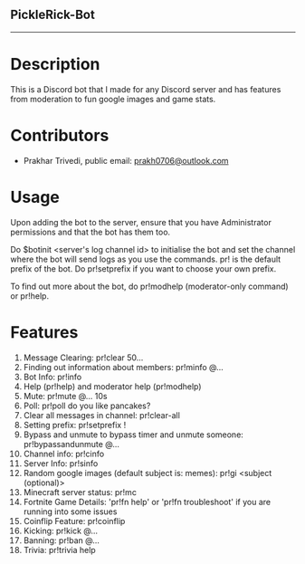 ## PickleRick-Bot
---
# Description
This is a Discord bot that I made for any Discord server and has features from moderation to fun google images and game stats.

# Contributors
- Prakhar Trivedi, public email: prakh0706@outlook.com

# Usage
Upon adding the bot to the server, ensure that you have Administrator permissions and that the bot has them too. 

Do $botinit <server's log channel id> to initialise the bot and set the channel where the bot will send logs as you use the commands. pr! is the default prefix of the bot. Do pr!setprefix <prefix> if you want to choose your own prefix.

To find out more about the bot, do pr!modhelp (moderator-only command) or pr!help.

# Features
1) Message Clearing: pr!clear 50...
2) Finding out information about members: pr!minfo @...
3) Bot Info: pr!info
4) Help (pr!help) and moderator help (pr!modhelp)
5) Mute: pr!mute @... 10s
6) Poll: pr!poll <poll channel id> do you like pancakes?
7) Clear all messages in channel: pr!clear-all 
8) Setting prefix: pr!setprefix !
9) Bypass and unmute to bypass timer and unmute someone: pr!bypassandunmute @...
10) Channel info: pr!cinfo
11) Server Info: pr!sinfo
12) Random google images (default subject is: memes): pr!gi <subject (optional)>
13) Minecraft server status: pr!mc <server IP>
12) Fortnite Game Details: 'pr!fn help' or 'pr!fn troubleshoot' if you are running into some issues
13) Coinflip Feature: pr!coinflip <heads or tails>
14) Kicking: pr!kick @...
15) Banning: pr!ban @...
15) Trivia: pr!trivia help
